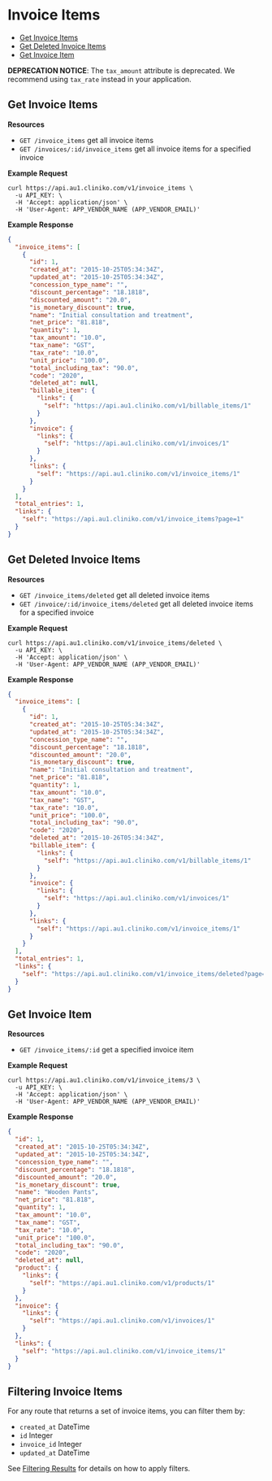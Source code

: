 Invoice Items
===============
* [Get Invoice Items](#get-invoice-items "This will return all invoice items.")
* [Get Deleted Invoice Items](#get-deleted-invoice-items "This will return all deleted invoice items.")
* [Get Invoice Item](#get-invoice-item "This will return a specified invoice item.")

**DEPRECATION NOTICE**: The `tax_amount` attribute is deprecated. We recommend using `tax_rate` instead in your application.

Get Invoice Items
----------------

**Resources**
* ```GET /invoice_items``` get all invoice items
* ```GET /invoices/:id/invoice_items``` get all invoice items for a specified invoice

**Example Request**
```shell
curl https://api.au1.cliniko.com/v1/invoice_items \
  -u API_KEY: \
  -H 'Accept: application/json' \
  -H 'User-Agent: APP_VENDOR_NAME (APP_VENDOR_EMAIL)'
```

**Example Response**
```json
{
  "invoice_items": [
    {
      "id": 1,
      "created_at": "2015-10-25T05:34:34Z",
      "updated_at": "2015-10-25T05:34:34Z",
      "concession_type_name": "",
      "discount_percentage": "18.1818",
      "discounted_amount": "20.0",
      "is_monetary_discount": true,
      "name": "Initial consultation and treatment",
      "net_price": "81.818",
      "quantity": 1,
      "tax_amount": "10.0",
      "tax_name": "GST",
      "tax_rate": "10.0",
      "unit_price": "100.0",
      "total_including_tax": "90.0",
      "code": "2020",
      "deleted_at": null,
      "billable_item": {
        "links": {
          "self": "https://api.au1.cliniko.com/v1/billable_items/1"
        }
      },
      "invoice": {
        "links": {
          "self": "https://api.au1.cliniko.com/v1/invoices/1"
        }
      },
      "links": {
        "self": "https://api.au1.cliniko.com/v1/invoice_items/1"
      }
    }
  ],
  "total_entries": 1,
  "links": {
    "self": "https://api.au1.cliniko.com/v1/invoice_items?page=1"
  }
}
```

Get Deleted Invoice Items
----------------

**Resources**
* ```GET /invoice_items/deleted``` get all deleted invoice items
* ```GET /invoice/:id/invoice_items/deleted``` get all deleted invoice items for a specified invoice

**Example Request**
```shell
curl https://api.au1.cliniko.com/v1/invoice_items/deleted \
  -u API_KEY: \
  -H 'Accept: application/json' \
  -H 'User-Agent: APP_VENDOR_NAME (APP_VENDOR_EMAIL)'
```

**Example Response**
```json
{
  "invoice_items": [
    {
      "id": 1,
      "created_at": "2015-10-25T05:34:34Z",
      "updated_at": "2015-10-25T05:34:34Z",
      "concession_type_name": "",
      "discount_percentage": "18.1818",
      "discounted_amount": "20.0",
      "is_monetary_discount": true,
      "name": "Initial consultation and treatment",
      "net_price": "81.818",
      "quantity": 1,
      "tax_amount": "10.0",
      "tax_name": "GST",
      "tax_rate": "10.0",
      "unit_price": "100.0",
      "total_including_tax": "90.0",
      "code": "2020",
      "deleted_at": "2015-10-26T05:34:34Z",
      "billable_item": {
        "links": {
          "self": "https://api.au1.cliniko.com/v1/billable_items/1"
        }
      },
      "invoice": {
        "links": {
          "self": "https://api.au1.cliniko.com/v1/invoices/1"
        }
      },
      "links": {
        "self": "https://api.au1.cliniko.com/v1/invoice_items/1"
      }
    }
  ],
  "total_entries": 1,
  "links": {
    "self": "https://api.au1.cliniko.com/v1/invoice_items/deleted?page=1"
  }
}
```


Get Invoice Item
------------

**Resources**
* ```GET /invoice_items/:id``` get a specified invoice item

**Example Request**
```shell
curl https://api.au1.cliniko.com/v1/invoice_items/3 \
  -u API_KEY: \
  -H 'Accept: application/json' \
  -H 'User-Agent: APP_VENDOR_NAME (APP_VENDOR_EMAIL)'
```

**Example Response**
```json
{
  "id": 1,
  "created_at": "2015-10-25T05:34:34Z",
  "updated_at": "2015-10-25T05:34:34Z",
  "concession_type_name": "",
  "discount_percentage": "18.1818",
  "discounted_amount": "20.0",
  "is_monetary_discount": true,
  "name": "Wooden Pants",
  "net_price": "81.818",
  "quantity": 1,
  "tax_amount": "10.0",
  "tax_name": "GST",
  "tax_rate": "10.0",
  "unit_price": "100.0",
  "total_including_tax": "90.0",
  "code": "2020",
  "deleted_at": null,
  "product": {
    "links": {
      "self": "https://api.au1.cliniko.com/v1/products/1"
    }
  },
  "invoice": {
    "links": {
      "self": "https://api.au1.cliniko.com/v1/invoices/1"
    }
  },
  "links": {
    "self": "https://api.au1.cliniko.com/v1/invoice_items/1"
  }
}
```

Filtering Invoice Items
----------------

For any route that returns a set of invoice items, you can filter them by:
* ```created_at``` DateTime
* ```id``` Integer
* ```invoice_id``` Integer
* ```updated_at``` DateTime

See [Filtering Results](https://github.com/redguava/cliniko-api#filtering-results) for details on how to apply filters.
